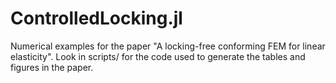 # ControlledLocking.jl
Numerical examples for the paper "A locking-free conforming FEM for linear 
elasticity".  Look in scripts/ for the code used to generate the tables and 
figures in the paper.
